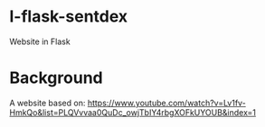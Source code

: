 # l-flask-sentdex
Website in Flask

# Background

A website based on:
https://www.youtube.com/watch?v=Lv1fv-HmkQo&list=PLQVvvaa0QuDc_owjTbIY4rbgXOFkUYOUB&index=1


